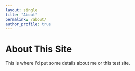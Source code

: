 ```yaml
---
layout: single
title: "About"
permalink: /about/
author_profile: true
---
```

# About This Site

This is where I'd put some details about me or this test site.
